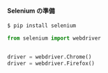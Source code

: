 #### Selenium の準備

```sh
$ pip install selenium
```

```py
from selenium import webdriver


driver = webdriver.Chrome()
driver = webdriver.Firefox()
```

